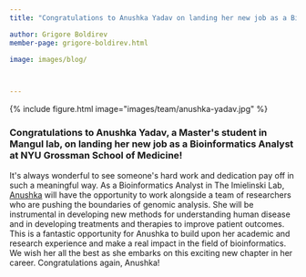 ```yaml
---
title: "Congratulations to Anushka Yadav on landing her new job as a Bioinformatics Analyst at NYU Grossman School of Medicine"

author: Grigore Boldirev
member-page: grigore-boldirev.html

image: images/blog/



---
```

{% include figure.html image="images/team/anushka-yadav.jpg" %}


### Congratulations to Anushka Yadav, a Master's student in Mangul lab, on landing her new job as a Bioinformatics Analyst at NYU Grossman School of Medicine!
It's always wonderful to see someone's hard work and dedication pay off in such a meaningful way. As a Bioinformatics Analyst in The Imielinski Lab, [Anushka](https://mangul-lab-usc.github.io/members/anushka-yadav.html) will have the opportunity to work alongside a team of researchers who are pushing the boundaries of genomic analysis. She will be instrumental in developing new methods for understanding human disease and in developing treatments and therapies to improve patient outcomes. This is a fantastic opportunity for Anushka to build upon her academic and research experience and make a real impact in the field of bioinformatics. We wish her all the best as she embarks on this exciting new chapter in her career. Congratulations again, Anushka!
